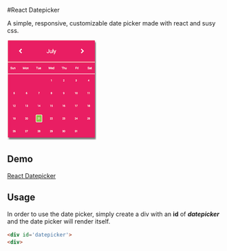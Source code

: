 #React Datepicker

A simple, responsive, customizable date picker made with react and susy css.

![screenshot](https://raw.githubusercontent.com/allelos/react-datepicker/gh-pages/dist/img/screenshot.png)

## Demo

[React Datepicker](https://allelos.github.io/react-datepicker)

## Usage

In order to use the date picker, simply create a div with an **id** of
**_datepicker_** and the date picker will render itself.

```html
<div id='datepicker'>
<div>
```
